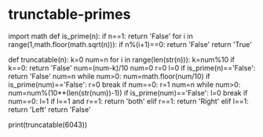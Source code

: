 # trunctable-primes
import math
def is_prime(n):
    if n==1:
        return 'False'
    for i in range(1,math.floor(math.sqrt(n))):
        if n%(i+1)==0:
            return 'False'
    return 'True'

def truncatable(n):
    k=0
    num=n
    for i in range(len(str(n))):
       k=num%10
       if k==0:
            return 'False'
       num=(num-k)/10
    num=0
    r=0
    l=0
    if is_prime(n)=='False':
        return 'False'
    num=n
    while num>0:
        num=math.floor(num/10)
        if is_prime(num)=='False':
            r=0
            break
    if num==0:
        r=1
    num=n
    while num>0:
        num=num%(10**(len(str(num))-1))
        if is_prime(num)=='False':
            l=0
            break
    if num==0:
        l=1
    if l==1 and r==1:
        return 'both'
    elif r==1:
        return 'Right'
    elif l==1:
        return 'Left'
    return 'False'
       
print(truncatable(6043))
